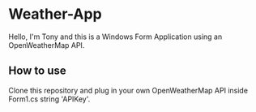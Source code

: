 # Weather-App
Hello, I'm Tony and this is a Windows Form Application using an OpenWeatherMap API. 
## How to use
Clone this repository and plug in your own OpenWeatherMap API inside Form1.cs string 'APIKey'. 

